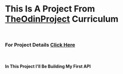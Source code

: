 <div>
<h1>This Is A Project From <a href="https://www.theodinproject.com/">TheOdinProject</a> Curriculum</h1><br>
<h3>For Project Details <a href="https://www.theodinproject.com/lessons/ruby-on-rails-kittens-api">Click Here</a></h3><br>
<h4>In This Project I'll Be Building My First API</h4>
</div> 